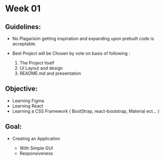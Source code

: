 # Week 01

## Guidelines:
* No Plagarisim getting inspiration and expanding upon prebuilt code is acceptable.
* Best Project will be Chosen by vote on basis of following :
 
   1. The Project itself
   3. UI Layout and design 
   4. README.md and presentation

## Objective:
* Learning Figma
* Learning React
* Learning a CSS Framework ( BootStrap, react-bootstrap, Material ect... ) 

## Goal:
* Creating an Application

   * With Simple GUI
   * Responsiveness
